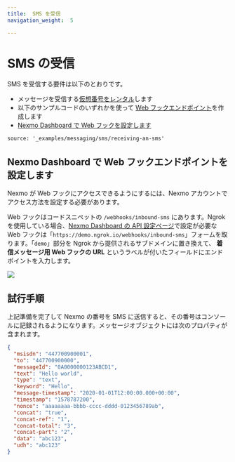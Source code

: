```yaml
---
title:  SMS を受信
navigation_weight:  5

---
```



SMS の受信
=======

SMS を受信する要件は以下のとおりです。

* メッセージを受信する[仮想番号をレンタル](/numbers/guides/number-management#rent-a-virtual-number)します
* 以下のサンプルコードのいずれかを使って [Web フックエンドポイント](/messaging/sms/code-snippets/before-you-begin#webhooks)を作成します
* [Nexmo Dashboard で Web フックを設定します](#configure-the-webhook-endpoint-in-your-nexmo-dashboard)

```code_snippets
source: '_examples/messaging/sms/receiving-an-sms'
```

Nexmo Dashboard で Web フックエンドポイントを設定します
--------------------------------------

Nexmo が Web フックにアクセスできるようにするには、Nexmo アカウントでアクセス方法を設定する必要があります。

Web フックはコードスニペットの `/webhooks/inbound-sms` にあります。Ngrok を使用している場合、[Nexmo Dashboard の API 設定ページ](https://dashboard.nexmo.com/settings)で設定が必要な Web フックは「`https://demo.ngrok.io/webhooks/inbound-sms`」フォームを取ります。「`demo`」部分を Ngrok から提供されるサブドメインに置き換えて、 **着信メッセージ用 Web フックの URL** というラベルが付いたフィールドにエンドポイントを入力します。

![](public/meta/screenshots/smsInboundWebhook.png)

試行手順
----

上記準備を完了して Nexmo の番号を SMS に送信すると、その番号はコンソールに記録されるようになります。メッセージオブジェクトには次のプロパティが含まれます。

```json
{
  "msisdn": "447700900001",
  "to": "447700900000",
  "messageId": "0A0000000123ABCD1",
  "text": "Hello world",
  "type": "text",
  "keyword": "Hello",
  "message-timestamp": "2020-01-01T12:00:00.000+00:00",
  "timestamp": "1578787200",
  "nonce": "aaaaaaaa-bbbb-cccc-dddd-0123456789ab",
  "concat": "true",
  "concat-ref": "1",
  "concat-total": "3",
  "concat-part": "2",
  "data": "abc123",
  "udh": "abc123"
}
```

